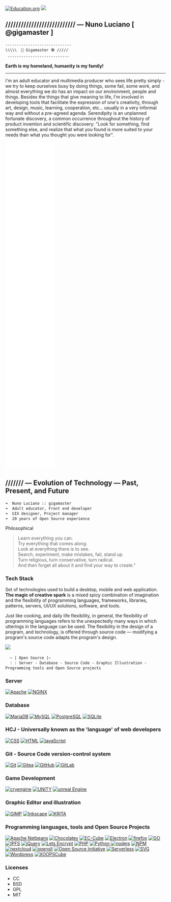 
[![Education.org](https://img.shields.io/badge/free-education-green?style=for-the-badge&logo=apache)](https://github.com/gigamaster/) ![](https://komarev.com/ghpvc/?gigamaster&style=flat-square&label=Profile&color=blue) <img src="https://komarev.com/ghpvc/?gigamaster&style=flat-square&color=blue" alt=""/>

## /////////////////////////// — Nuno Luciano [ @gigamaster ]



    -----------------------------  
    \\\\\  📐 Gigamaster 🛠 /////
     ---------------------------  

**Earth is my homeland, humanity is my family!**   

---

I'm an adult educator and multimedia producer who sees life pretty simply - we try to keep ourselves busy by doing things, some fail, some work, and almost everything we do has an impact on our environment, people and things. 
Besides the things that give meaning to life, I'm involved in developing tools that facilitate the expression of one's creativity, through art, design, music, learning, cooperation, etc... usually in a very informal way and without a pre-agreed agenda. Serendipity is an unplanned fortunate discovery, a common occurrence throughout the history of product invention and scientific discovery: "Look for something, find something else, and realize that what you found is more suited to your needs than what you thought you were looking for".  

![Metrics](/github-metrics.svg)



## /////// — Evolution of Technology — Past, Present, and Future



```
➜  Nuno Luciano :: gigamaster
➜  Adult educator, Front end developer 
➜  UIX designer, Project manager
➜  20 years of Open Source experience

```    


Philosophical

> Learn everything you can.  
  Try everything that comes along.  
  Look at everything there is to see.  
  Search, experiment, make mistakes, fail, stand up.  
  Turn religious, turn conservative, turn radical.  
  And then forget all about it and find your way to create."



### Tech Stack  

Set of technologies used to build a desktop, mobile and web application.  
**The magic of creative spark** is a mixed spicy combination of imagination and the flexibility of programming languages, frameworks, libraries, patterns, servers, UI/UX solutions, software, and tools.

Just like cooking, and  daily life flexibility, in general, the flexibility of programming languages refers to the unexpectedly many ways in which utterings in the language can be used. The flexibility in the design of a program, and technology, is offered through source code — modifying a program's source code adapts the program's design.

<img src="https://user-images.githubusercontent.com/1905497/172074154-bbb0d74b-5523-4f24-aadf-12cb50047472.svg" with="1em" height="1em">

   



      — | Open Source |—
      : : Server - Database - Source Code - Graphic Illustration - Programming tools and Open Source projects



### Server  

[![Apache](http://img.shields.io/badge/-Apache-272727?style=flat-square&logo=apache&labelColor=E11E27)](https://httpd.apache.org/) 
[![NGINX](http://img.shields.io/badge/-NGINX-272727?style=flat-square&logo=nginx&logoColor=ffffff&labelColor=269539)](https://www.nginx.com/) 

 
### Database  

[![MariaDB](https://img.shields.io/badge/-MariaDB-272727?style=flat-square&logo=mariadb&logoColor=%23ffffff&labelColor=003545)](https://mariadb.org/)
[![MySQL](https://img.shields.io/badge/-MySQL-272727?style=flat-square&logo=mysql&logoColor=%23ffffff&labelColor=4479A1)](https://www.mysql.com/)
[![PostgreSQL](https://img.shields.io/badge/-PostgreSQL-272727?style=flat-square&logo=postgresql&logoColor=%23ffffff&labelColor=336791)](https://www.postgresql.org/)
[![SQLite](https://img.shields.io/badge/-SQLite-272727?style=flat-square&logo=sqlite&logoColor=%23ffffff&labelColor=003B57)](https://www.sqlite.org/)
  
  
### HCJ - Universally known as the 'language' of web developers   

[![CSS](https://img.shields.io/badge/-CSS3-272727?style=flat-square&logo=css3&logoColor=%23ffffff&labelColor=157286)](https://www.w3.org/standards/webdesign/htmlcss)
[![HTML](https://img.shields.io/badge/-HTML5-272727?style=flat-square&logo=html5&logoColor=%23ffffff&labelColor=E34F27)](https://www.w3.org/standards/webdesign/htmlcss)
[![javaScript](https://img.shields.io/badge/-JavaScript-272727?style=flat-square&logo=javascript&logoColor=272727&labelColor=f7df1e)](https://developer.mozilla.org/en-US/docs/Web/JavaScript)
  
  
### Git  - Source Code version-control system

[![Git](https://img.shields.io/badge/-Git-272727?style=flat-square&logo=git&logoColor=%23ffffff&labelColor=%23F05032)](https://git-scm.com/) 
[![Gitea](https://img.shields.io/badge/-Gitea-272727?style=flat-square&logo=gitea&logoColor=%23ffffff&labelColor=609926)](https://gitea.io/) 
[![GitHub](https://img.shields.io/badge/-GitHub-272727?style=flat-square&logo=github&logoColor=%23ffffff&labelColor=181717)](https://github.com/) 
[![GitLab](https://img.shields.io/badge/-GitLab-272727?style=flat-square&logo=gitlab&logoColor=%23ffffff&labelColor=FCA121)](https://gitlab.com/) 
 
 
### Game Development

[![cryengine](http://img.shields.io/badge/-Cry--Engine-272727?style=flat-square&logo=cryengine&logoColor=%23ffffff&labelColor=000000)](https://www.cryengine.com/) 
[![UNITY](http://img.shields.io/badge/-Unity-272727?style=flat-square&logo=unity&logoColor=%23ffffff&labelColor=000000)](https://unity.com/) 
[![unreal Engine](http://img.shields.io/badge/-Unreal--Engine-272727?style=flat-square&logo=unrealengine&logoColor=%23ffffff&labelColor=313131)](https://www.unrealengine.com/) 
 

### Graphic Editor and illustration

[![GIMP](http://img.shields.io/badge/-GIMP-272727?style=flat-square&logo=gimp&logoColor=%23ffffff&labelColor=5C5543)](https://gimp.org/) 
[![Inkscape](http://img.shields.io/badge/-Inkscape-3C78A9?style=flat-square&logo=inkscape&logoColor=%23ffffff&labelColor=000000)](https://inkscape.org/)
[![KRITA](http://img.shields.io/badge/-Krita-3C78A9?style=flat-square&logo=krita&logoColor=%23ffffff&labelColor=3BABFF)](https://krita.org/)

  
### Programming languages, tools and Open Source Projects

[![Apache Netbeans](http://img.shields.io/badge/-Apache--Netbeans-272727?style=flat-square&logo=apachenetbeanside&logoColor=ffffff&labelColor=1B6AC6)](https://netbeans.org/)
[![Chocolatey](http://img.shields.io/badge/-Chocolatey-272727?style=flat-square&logo=chocolatey&logoColor=ffffff&labelColor=80B5E3)](https://chocolatey.org/) 
[![EC-Cube](http://img.shields.io/badge/4-EC--Cube-272727?style=flat-square&logoColor=ffffff&labelColor=0080C3)](https://github.com/EC-CUBE) 
[![Electron](http://img.shields.io/badge/-Electron-272727?style=flat-square&logo=electron&logoColor=ffffff&labelColor=47848F)](https://www.electronjs.org/)
[![firefox](http://img.shields.io/badge/-firefox-272727?style=flat-square&logo=firefox&logoColor=ffffff&labelColor=FF7139)](https://www.mozilla.org/en-US/firefox/developer/)
[![GO](http://img.shields.io/badge/-GO-272727?style=flat-square&logo=go&logoColor=ffffff&labelColor=00ADD8)](https://golang.org/) 
[![IPFS](http://img.shields.io/badge/-IPFS-272727?style=flat-square&logo=ipfs&logoColor=ffffff&labelColor=65c2cb)](https://ipfs.io/)
[![jQuery](http://img.shields.io/badge/-jQuery-272727?style=flat-square&logo=jQuery&logoColor=ffffff&labelColor=0769AD)](https://jquery.com/)
[![Lets Encrypt](http://img.shields.io/badge/-Lets--Encrypt-272727?style=flat-square&logo=letsencrypt&logoColor=ffffff&labelColor=003A70)](https://letsencrypt.org/)
[![PHP](http://img.shields.io/badge/-PHP-272727?style=flat-square&logo=php&logoColor=ffffff&labelColor=777BB4)](https://www.php.net/)
[![Python](http://img.shields.io/badge/-Python-3C78A9?style=flat-square&logo=python&logoColor=ffffff&labelColor=3776AB)](https://www.python.org/)
[![nodejs](http://img.shields.io/badge/-NodeJS-272727?style=flat-square&logo=node--dot--js&logoColor=ffffff&labelColor=339933)](https://nodejs.org/)
[![NPM](http://img.shields.io/badge/-NPM-272727?style=flat-square&logo=npm&logoColor=ffffff&labelColor=CB3837)](https://www.npmjs.com/)
[![nextcloud](http://img.shields.io/badge/-nextcloud-272727?style=flat-square&logo=nextcloud&logoColor=ffffff&labelColor=0082C9)](https://nextcloud.com/)
[![opensll](http://img.shields.io/badge/-opensll-272727?style=flat-square&logo=opensll&logoColor=ffffff&labelColor=721412)](https://www.openssl.org/)
[![Open Source Initiative](http://img.shields.io/badge/-OSI-272727?style=flat-square&logo=opensourceinitiative&logoColor=ffffff&labelColor=3DA639)](https://opensource.org/) 
[![Serverless](http://img.shields.io/badge/-Serverless-272727?style=flat-square&logo=serverless&logoColor=ffffff&labelColor=FD5750)](https://www.serverless.com/) 
[![SVG](http://img.shields.io/badge/-SVG-272727?style=flat-square&logo=svg&logoColor=ffffff&labelColor=FFB13B)](https://github.com/gigamaster/infinevo/) 
[![Wordpress](http://img.shields.io/badge/-WordPress272727?style=flat-square&logo=wordpress&logoColor=ffffff&labelColor=-0073AA)](https://github.com/gigamaster/infinevo/)
[![XOOPSCube](http://img.shields.io/badge/XCL-XOOPSCube-272727?style=flat-square&logoColor=ffffff&labelColor=0073AA)](https://github.com/gigamaster/infinevo/) 


### Licenses

- CC
- BSD
- GPL
- MIT


